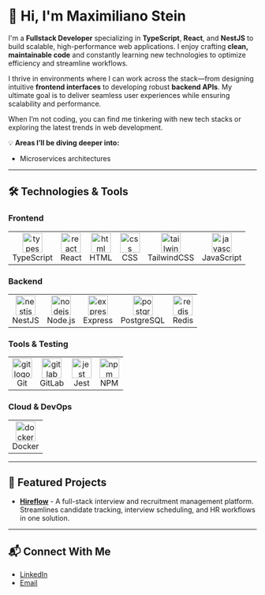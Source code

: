 # 👋 Hi, I'm Maximiliano Stein

I'm a **Fullstack Developer** specializing in **TypeScript**, **React**, and **NestJS** to build scalable, high-performance web applications. I enjoy crafting **clean, maintainable code** and constantly learning new technologies to optimize efficiency and streamline workflows.

I thrive in environments where I can work across the stack—from designing intuitive **frontend interfaces** to developing robust **backend APIs**. My ultimate goal is to deliver seamless user experiences while ensuring scalability and performance.

When I’m not coding, you can find me tinkering with new tech stacks or exploring the latest trends in web development.

💡 **Areas I’ll be diving deeper into:**

- Microservices architectures

---

## 🛠️ Technologies & Tools

### Frontend

<table>
  <tr>
    <td align="center"><img src="https://skillicons.dev/icons?i=ts" height="40" alt="typescript logo" /><br/>TypeScript</td>
    <td align="center"><img src="https://skillicons.dev/icons?i=react" height="40" alt="react logo" /><br/>React</td>
    <td align="center"><img src="https://skillicons.dev/icons?i=html" height="40" alt="html logo" /><br/>HTML</td>
    <td align="center"><img src="https://skillicons.dev/icons?i=css" height="40" alt="css logo" /><br/>CSS</td>
    <td align="center"><img src="https://skillicons.dev/icons?i=tailwind" height="40" alt="tailwindcss logo" /><br/>TailwindCSS</td>
    <td align="center"><img src="https://skillicons.dev/icons?i=javascript" height="40" alt="javascript logo" /><br/>JavaScript</td>
  </tr>
</table>

### Backend

<table>
  <tr>
    <td align="center"><img src="https://skillicons.dev/icons?i=nestjs" height="40" alt="nestjs logo" /><br/>NestJS</td>
    <td align="center"><img src="https://skillicons.dev/icons?i=nodejs" height="40" alt="nodejs logo" /><br/>Node.js</td>
    <td align="center"><img src="https://skillicons.dev/icons?i=express" height="40" alt="express logo" /><br/>Express</td>
    <td align="center"><img src="https://skillicons.dev/icons?i=postgresql" height="40" alt="postgresql logo" /><br/>PostgreSQL</td>
    <td align="center"><img src="https://skillicons.dev/icons?i=redis" height="40" alt="redis logo" /><br/>Redis</td>
  </tr>
</table>

### Tools & Testing

<table>
  <tr>
    <td align="center"><img src="https://skillicons.dev/icons?i=git" height="40" alt="git logo" /><br/>Git</td>
    <td align="center"><img src="https://skillicons.dev/icons?i=gitlab" height="40" alt="gitlab logo" /><br/>GitLab</td>
    <td align="center"><img src="https://skillicons.dev/icons?i=jest" height="40" alt="jest logo" /><br/>Jest</td>
    <td align="center"><img src="https://skillicons.dev/icons?i=npm" height="40" alt="npm logo" /><br/>NPM</td>
  </tr>
</table>

### Cloud & DevOps

<table>
  <tr>
    <td align="center"><img src="https://skillicons.dev/icons?i=docker" height="40" alt="docker logo" /><br/>Docker</td>
  </tr>
</table>

---

## 🚀 Featured Projects

- [**Hireflow**](https://github.com/maxi-stein/hireflow) - A full-stack interview and recruitment management platform. Streamlines candidate tracking, interview scheduling, and HR workflows in one solution.

---

## 📬 Connect With Me

- [LinkedIn](https://www.linkedin.com/in/maximiliano-stein/)
- [Email](mailto:maxi_stein23@hotmail.com)
